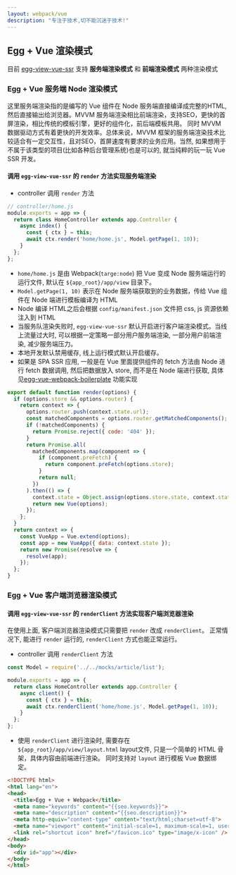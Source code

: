 ```yaml
---
layout: webpack/vue
description: "专注于技术,切不能沉迷于技术!"
---
```


## Egg + Vue 渲染模式

目前 [egg-view-vue-ssr](https://github.com/hubcarl/egg-view-vue-ssr) 支持 **服务端渲染模式** 和 **前端渲染模式** 两种渲染模式

### Egg + Vue 服务端 Node 渲染模式

这里服务端渲染指的是编写的 Vue 组件在 Node 服务端直接编译成完整的HTML, 然后直接输出给浏览器。MVVM 服务端渲染相比前端渲染，支持SEO，更快的首屏渲染，相比传统的模板引擎，更好的组件化，前后端模板共用。 同时 MVVM 数据驱动方式有着更快的开发效率。总体来说，MVVM 框架的服务端渲染技术比较适合有一定交互性，且对SEO，首屏速度有要求的业务应用。当然, 如果想用于不属于该类型的项目(比如各种后台管理系统)也是可以的, 就当纯粹的玩一玩 Vue SSR 开发。

#### 调用 `egg-view-vue-ssr` 的 `render` 方法实现服务端渲染

- controller 调用 `render` 方法

```js
// controller/home.js
module.exports = app => {
  return class HomeController extends app.Controller {
    async index() {
      const { ctx } = this;
      await ctx.render('home/home.js', Model.getPage(1, 10));
    }
  };
};
```

- `home/home.js` 是由 Webpack(`targe:node`) 把 Vue 变成 Node 服务端运行的运行文件, 默认在 `${app_root}/app/view` 目录下。
- `Model.getPage(1, 10)` 表示在 Node 服务端获取到的业务数据，传给 Vue 组件在 Node 端进行模板编译为 HTML
-  Node 编译 HTML之后会根据 `config/manifest.json` 文件把 css, js 资源依赖注入到 HTML
- 当服务队渲染失败时, `egg-view-vue-ssr` 默认开启进行客户端渲染模式。当线上流量过大时, 可以根据一定策略一部分用户服务端渲染, 一部分用户前端渲染, 减少服务端压力。
- 本地开发默认禁用缓存, 线上运行模式默认开启缓存。
- 如果是 SPA SSR 应用, 一般是在 Vue 里面提供组件的 fetch 方法由 Node 进行 fetch 数据调用, 然后把数据放入 store, 而不是在 Node 端进行获取, 具体见[egg-vue-webpack-boilerplate](https://github.com/hubcarl/egg-vue-webpack-boilerplate/blob/master/app/web/page/app/app.js) 功能实现

```js
export default function render(options) {
  if (options.store && options.router) {
    return context => {
      options.router.push(context.state.url);
      const matchedComponents = options.router.getMatchedComponents();
      if (!matchedComponents) {
        return Promise.reject({ code: '404' });
      }
      return Promise.all(
        matchedComponents.map(component => {
          if (component.preFetch) {
            return component.preFetch(options.store);
          }
          return null;
        })
      ).then(() => {
        context.state = Object.assign(options.store.state, context.state);
        return new Vue(options);
      });
    };
  }
  return context => {
    const VueApp = Vue.extend(options);
    const app = new VueApp({ data: context.state });
    return new Promise(resolve => {
      resolve(app);
    });
  };
}
```


### Egg + Vue 客户端浏览器渲染模式

#### 调用 `egg-view-vue-ssr` 的 `renderClient` 方法实现客户端浏览器渲染

在使用上面, 客户端浏览器渲染模式只需要把 `render` 改成 `renderClient`。 正常情况下, 能进行 `render` 运行的, `renderClient`  方式也能正常运行。

- controller 调用 `renderClient` 方法

```js
const Model = require('../../mocks/article/list');

module.exports = app => {
  return class HomeController extends app.Controller {
    async client() {
      const { ctx } = this;
      await ctx.renderClient('home/home.js', Model.getPage(1, 10));
    }
  };
};
```

- 使用 `renderClient` 进行渲染时, 需要存在 `${app_root}/app/view/layout.html` layout文件, 只是一个简单的 HTML 骨架，具体内容由前端进行渲染。 同时支持对 `layout` 进行模板 Vue 数据绑定。

```html
<!DOCTYPE html>
<html lang="en">
<head>
  <title>Egg + Vue + Webpack</title>
  <meta name="keywords" content="{{seo.keywords}}">
  <meta name="description" content="{{seo.description}}">
  <meta http-equiv="content-type" content="text/html;charset=utf-8">
  <meta name="viewport" content="initial-scale=1, maximum-scale=1, user-scalable=no, minimal-ui">
  <link rel="shortcut icon" href="/favicon.ico" type="image/x-icon" />
</head>
<body>
  <div id="app"></div>
</body>
</html>
```